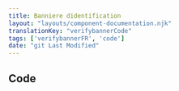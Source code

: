 ```yaml
---
title: Banniere didentification
layout: "layouts/component-documentation.njk"
translationKey: "verifybannerCode"
tags: ['verifybannerFR', 'code']
date: "git Last Modified"
---
```


## Code